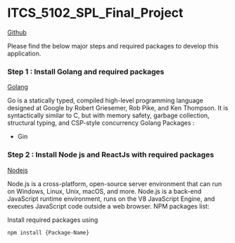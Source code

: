 # ITCS_5102_SPL_Final_Project
[Github]

Please find the below major steps and required packages to develop this application.

### Step 1 : Install Golang and required packages
[Golang]

Go is a statically typed, compiled high-level programming language designed at Google by Robert Griesemer, Rob Pike, and Ken Thompson. It is syntactically similar to C, but with memory safety, garbage collection, structural typing, and CSP-style concurrency
Golang Packages :

- Gin

### Step 2 : Install Node js and ReactJs with required packages

[Nodejs]

Node.js is a cross-platform, open-source server environment that can run on Windows, Linux, Unix, macOS, and more. Node.js is a back-end JavaScript runtime environment, runs on the V8 JavaScript Engine, and executes JavaScript code outside a web browser.
NPM packages list:

Install required packages using

```sh
npm install {Package-Name}
```

[Github]: <https://github.com/mandgenikhil/ITCS_5102_SPL_Final_Project.git>
[Golang]: <https://go.dev/>
[Nodejs]: <https://nodejs.org/en/>
   

